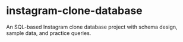 # instagram-clone-database
An SQL-based Instagram clone database project with schema design, sample data, and practice queries.
